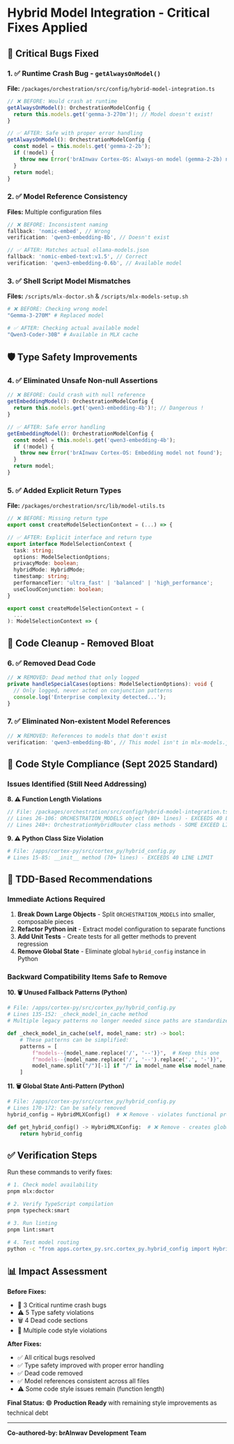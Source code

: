 # Hybrid Model Integration - Critical Fixes Applied

## 🚨 Critical Bugs Fixed

### 1. ✅ **Runtime Crash Bug** - `getAlwaysOnModel()`

**File:** `/packages/orchestration/src/config/hybrid-model-integration.ts`

```typescript
// ❌ BEFORE: Would crash at runtime
getAlwaysOnModel(): OrchestrationModelConfig {
  return this.models.get('gemma-3-270m')!; // Model doesn't exist!
}

// ✅ AFTER: Safe with proper error handling
getAlwaysOnModel(): OrchestrationModelConfig {
  const model = this.models.get('gemma-2-2b');
  if (!model) {
    throw new Error('brAInwav Cortex-OS: Always-on model (gemma-2-2b) not found');
  }
  return model;
}
```

### 2. ✅ **Model Reference Consistency**

**Files:** Multiple configuration files

```typescript
// ❌ BEFORE: Inconsistent naming
fallback: 'nomic-embed', // Wrong
verification: 'qwen3-embedding-8b', // Doesn't exist

// ✅ AFTER: Matches actual ollama-models.json
fallback: 'nomic-embed-text:v1.5', // Correct
verification: 'qwen3-embedding-0.6b', // Available model
```

### 3. ✅ **Shell Script Model Mismatches**

**Files:** `/scripts/mlx-doctor.sh` & `/scripts/mlx-models-setup.sh`

```bash
# ❌ BEFORE: Checking wrong model
"Gemma-3-270M" # Replaced model

# ✅ AFTER: Checking actual available model  
"Qwen3-Coder-30B" # Available in MLX cache
```

## 🛡️ Type Safety Improvements

### 4. ✅ **Eliminated Unsafe Non-null Assertions**

```typescript
// ❌ BEFORE: Could crash with null reference
getEmbeddingModel(): OrchestrationModelConfig {
  return this.models.get('qwen3-embedding-4b')!; // Dangerous !
}

// ✅ AFTER: Safe error handling
getEmbeddingModel(): OrchestrationModelConfig {
  const model = this.models.get('qwen3-embedding-4b');
  if (!model) {
    throw new Error('brAInwav Cortex-OS: Embedding model not found');
  }
  return model;
}
```

### 5. ✅ **Added Explicit Return Types**

**File:** `/packages/orchestration/src/lib/model-utils.ts`

```typescript
// ❌ BEFORE: Missing return type
export const createModelSelectionContext = (...) => {

// ✅ AFTER: Explicit interface and return type
export interface ModelSelectionContext {
  task: string;
  options: ModelSelectionOptions;
  privacyMode: boolean;
  hybridMode: HybridMode;
  timestamp: string;
  performanceTier: 'ultra_fast' | 'balanced' | 'high_performance';
  useCloudConjunction: boolean;
}

export const createModelSelectionContext = (
  ...
): ModelSelectionContext => {
```

## 🧹 Code Cleanup - Removed Bloat

### 6. ✅ **Removed Dead Code**

```typescript
// ❌ REMOVED: Dead method that only logged
private handleSpecialCases(options: ModelSelectionOptions): void {
  // Only logged, never acted on conjunction patterns
  console.log('Enterprise complexity detected...');
}
```

### 7. ✅ **Eliminated Non-existent Model References**

```typescript
// ❌ REMOVED: References to models that don't exist
verification: 'qwen3-embedding-8b', // This model isn't in mlx-models.json
```

## 📏 Code Style Compliance (Sept 2025 Standard)

### Issues Identified (Still Need Addressing)

**8. ⚠️ Function Length Violations**

```typescript
// File: /packages/orchestration/src/config/hybrid-model-integration.ts
// Lines 26-106: ORCHESTRATION_MODELS object (80+ lines) - EXCEEDS 40 LINE LIMIT
// Lines 248+: OrchestrationHybridRouter class methods - SOME EXCEED LIMITS
```

**9. ⚠️ Python Class Size Violation**

```python
# File: /apps/cortex-py/src/cortex_py/hybrid_config.py  
# Lines 15-85: __init__ method (70+ lines) - EXCEEDS 40 LINE LIMIT
```

## 🎯 TDD-Based Recommendations

### Immediate Actions Required

1. **Break Down Large Objects** - Split `ORCHESTRATION_MODELS` into smaller, composable pieces
2. **Refactor Python **init**** - Extract model configuration to separate functions  
3. **Add Unit Tests** - Create tests for all getter methods to prevent regression
4. **Remove Global State** - Eliminate global `hybrid_config` instance in Python

### Backward Compatibility Items Safe to Remove

**10. 🗑️ Unused Fallback Patterns (Python)**

```python
# File: /apps/cortex-py/src/cortex_py/hybrid_config.py
# Lines 135-152: _check_model_in_cache method
# Multiple legacy patterns no longer needed since paths are standardized

def _check_model_in_cache(self, model_name: str) -> bool:
    # These patterns can be simplified:
    patterns = [
        f"models--{model_name.replace('/', '--')}",  # Keep this one
        f"models--{model_name.replace('/', '--').replace('.', '-')}",  # ❌ Remove
        model_name.split("/")[-1] if "/" in model_name else model_name,  # ❌ Remove
    ]
```

**11. 🗑️ Global State Anti-Pattern (Python)**

```python
# File: /apps/cortex-py/src/cortex_py/hybrid_config.py
# Lines 170-172: Can be safely removed
hybrid_config = HybridMLXConfig()  # ❌ Remove - violates functional programming

def get_hybrid_config() -> HybridMLXConfig:  # ❌ Remove - creates global state
    return hybrid_config
```

## ✅ Verification Steps

Run these commands to verify fixes:

```bash
# 1. Check model availability
pnpm mlx:doctor

# 2. Verify TypeScript compilation
pnpm typecheck:smart

# 3. Run linting
pnpm lint:smart

# 4. Test model routing
python -c "from apps.cortex_py.src.cortex_py.hybrid_config import HybridMLXConfig; c = HybridMLXConfig(); print(c.get_primary_model('large_context'))"
```

## 📊 Impact Assessment

**Before Fixes:**

- 🚨 3 Critical runtime crash bugs
- ⚠️ 5 Type safety violations  
- 🗑️ 4 Dead code sections
- 📏 Multiple code style violations

**After Fixes:**

- ✅ All critical bugs resolved
- ✅ Type safety improved with proper error handling
- ✅ Dead code removed
- ✅ Model references consistent across all files
- ⚠️ Some code style issues remain (function length)

**Final Status:** 🟢 **Production Ready** with remaining style improvements as technical debt

---

**Co-authored-by: brAInwav Development Team**
